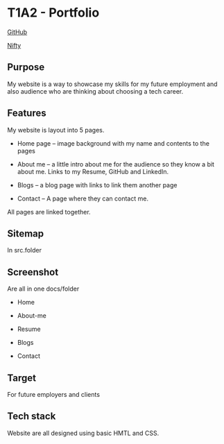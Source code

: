 
# T1A2 - Portfolio
[GitHub](https://github.com/chiisvay)

[Nifty](https://app.netlify.com/teams/chiisvay/overview)

## Purpose 

My website is a way to showcase my skills for my future employment and also audience who are thinking about choosing a tech career. 

## Features

My website is layout into 5 pages.

* Home page – image background with my name and contents to the pages

* About me –  a little intro about me for the audience so they know a bit about me. Links to my Resume, GitHub and LinkedIn.

* Blogs – a blog page with links to link them another page

* Contact – A page where they can contact me. 

All pages are linked together. 

## Sitemap

In src.folder


## Screenshot
Are all in one docs/folder

- Home

- About-me

- Resume

- Blogs

- Contact

## Target

For future employers and clients 

## Tech stack 

Website are all designed using basic HMTL and CSS.